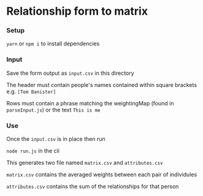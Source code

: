 # Relationship form to matrix

### Setup

`yarn` or `npm i` to install dependencies

### Input

Save the form output as `input.csv` in this directory

The header must contain people's names contained within square brackets e.g. `[Tom Banister]`

Rows must contain a phrase matching the weightingMap (found in `parseInput.js`) or the text `This is me`

### Use

Once the `input.csv` is in place then run

`node run.js` in the cli

This generates two file named `matrix.csv` and `attributes.csv`

`matrix.csv` contains the averaged weights between each pair of individules

`attributes.csv` contains the sum of the relationships for that person
